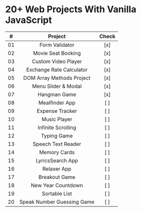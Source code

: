 # 20+ Web Projects With Vanilla JavaScript

|   #   |          Project           | Check |
| :---: | :------------------------: | :---: |
|  01   |       Form Validator       |  [x]  |
|  02   |     Movie Seat Booking     |  [x]  |
|  03   |    Custom Video Player     |  [x]  |
|  04   |  Exchange Rate Calculator  |  [x]  |
|  05   | DOM Array Methods Project  |  [x]  |
|  06   |    Menu Slider & Modal     |  [x]  |
|  07   |        Hangman Game        |  [x]  |
|  08   |       Mealfinder App       |  [ ]  |
|  09   |      Expense Tracker       |  [ ]  |
|  10   |        Music Player        |  [ ]  |
|  11   |     Infinite Scrolling     |  [ ]  |
|  12   |        Typing Game         |  [ ]  |
|  13   |     Speech Text Reader     |  [ ]  |
|  14   |        Memory Cards        |  [ ]  |
|  15   |      LyricsSearch App      |  [ ]  |
|  16   |        Relaxer App         |  [ ]  |
|  17   |       Breakout Game        |  [ ]  |
|  18   |     New Year Countdown     |  [ ]  |
|  19   |       Sortable List        |  [ ]  |
|  20   | Speak Number Guessing Game |  [ ]  |
